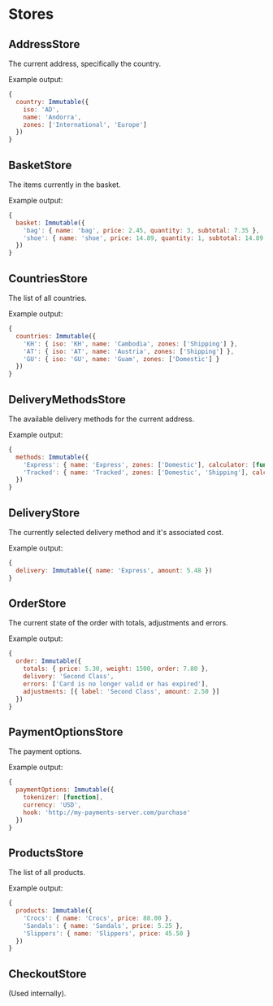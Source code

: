 # Stores

## AddressStore

The current address, specifically the country.

Example output:

```javascript
{
  country: Immutable({
    iso: 'AD',
    name: 'Andorra',
    zones: ['International', 'Europe']
  })
}
```

## BasketStore

The items currently in the basket.

Example output:

```javascript
{
  basket: Immutable({
    'bag': { name: 'bag', price: 2.45, quantity: 3, subtotal: 7.35 },
    'shoe': { name: 'shoe', price: 14.89, quantity: 1, subtotal: 14.89 }
  })
}
```

## CountriesStore

The list of all countries.

Example output:

```javascript
{
  countries: Immutable({
    'KH': { iso: 'KH', name: 'Cambodia', zones: ['Shipping'] },
    'AT': { iso: 'AT', name: 'Austria', zones: ['Shipping'] },
    'GU': { iso: 'GU', name: 'Guam', zones: ['Domestic'] }
  })
}
```

## DeliveryMethodsStore

The available delivery methods for the current address.

Example output:

```javascript
{
  methods: Immutable({
    'Express': { name: 'Express', zones: ['Domestic'], calculator: [function] },
    'Tracked': { name: 'Tracked', zones: ['Domestic', 'Shipping'], calculator: [function] }
  })
}
```

## DeliveryStore

The currently selected delivery method and it's associated cost.

Example output:

```javascript
{
  delivery: Immutable({ name: 'Express', amount: 5.48 })
}
```

## OrderStore

The current state of the order with totals, adjustments and errors.

Example output:

```javascript
{
  order: Immutable({
    totals: { price: 5.30, weight: 1500, order: 7.80 },
    delivery: 'Second Class',
    errors: ['Card is no longer valid or has expired'],
    adjustments: [{ label: 'Second Class', amount: 2.50 }]
  })
}
```

## PaymentOptionsStore

The payment options.

Example output:

```javascript
{
  paymentOptions: Immutable({
    tokenizer: [function],
    currency: 'USD',
    hook: 'http://my-payments-server.com/purchase'
  })
}

```

## ProductsStore

The list of all products.

Example output:

```javascript
{
  products: Immutable({
    'Crocs': { name: 'Crocs', price: 88.00 },
    'Sandals': { name: 'Sandals', price: 5.25 },
    'Slippers': { name: 'Slippers', price: 45.50 }
  })
}
```

## CheckoutStore

(Used internally).
